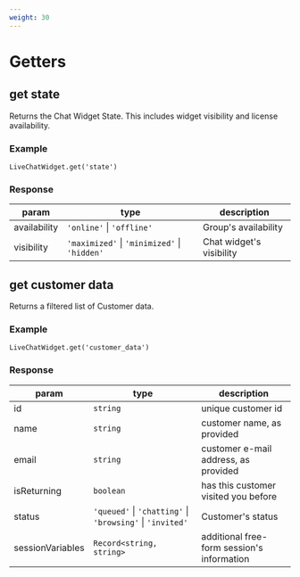 ```yaml
---
weight: 30
---
```


# Getters

## get state

Returns the Chat Widget State.
This includes widget visibility and license availability.

### Example

`LiveChatWidget.get('state')`

### Response

| param        | type                                         | description              |
| ------------ | -------------------------------------------- | ------------------------ |
| availability | `'online'` \| `'offline'`                    | Group's availability     |
| visibility   | `'maximized'` \| `'minimized'` \| `'hidden'` | Chat widget's visibility |

## get customer data

Returns a filtered list of Customer data.

### Example

`LiveChatWidget.get('customer_data')`

### Response

| param            | type                                                      | description                                |
| ---------------- | --------------------------------------------------------- | ------------------------------------------ |
| id               | `string`                                                  | unique customer id                         |
| name             | `string`                                                  | customer name, as provided                 |
| email            | `string`                                                  | customer e-mail address, as provided       |
| isReturning      | `boolean`                                                 | has this customer visited you before       |
| status           | `'queued'` \| `'chatting'` \| `'browsing'` \| `'invited'` | Customer's status                          |
| sessionVariables | `Record<string, string>`                                  | additional free-form session's information |
